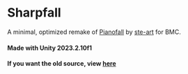 # Sharpfall
A minimal, optimized remake of [Pianofall](https://github.com/ste-art/Pianofall) by [ste-art](https://github.com/ste-art) for BMC.

#### Made with Unity 2023.2.10f1

#### If you want the old source, view [here](https://github.com/EmK530/Sharpfall/tree/legacy)
